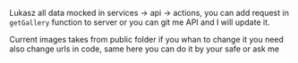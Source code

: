 Lukasz all data mocked in services -> api -> actions, you can add request in `getGallery` function to server or you can git me API and I will update it.

Current images takes from public folder if you whan to change it you need also change urls in code, same here you can do it by your safe or ask me